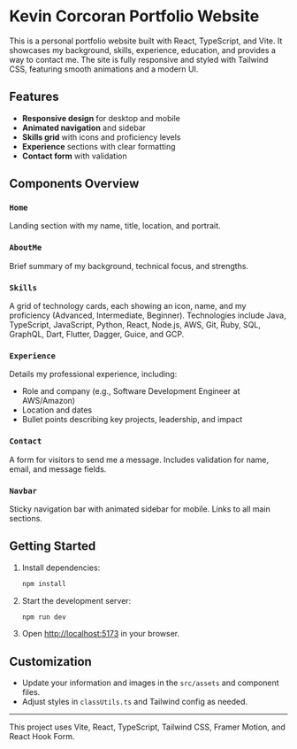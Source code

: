 # Kevin Corcoran Portfolio Website

This is a personal portfolio website built with React, TypeScript, and Vite. It showcases my background, skills, experience, education, and provides a way to contact me. The site is fully responsive and styled with Tailwind CSS, featuring smooth animations and a modern UI.

## Features

- **Responsive design** for desktop and mobile
- **Animated navigation** and sidebar
- **Skills grid** with icons and proficiency levels
- **Experience** sections with clear formatting
- **Contact form** with validation

## Components Overview

### `Home`

Landing section with my name, title, location, and portrait.

### `AboutMe`

Brief summary of my background, technical focus, and strengths.

### `Skills`

A grid of technology cards, each showing an icon, name, and my proficiency (Advanced, Intermediate, Beginner). Technologies include Java, TypeScript, JavaScript, Python, React, Node.js, AWS, Git, Ruby, SQL, GraphQL, Dart, Flutter, Dagger, Guice, and GCP.

### `Experience`

Details my professional experience, including:

- Role and company (e.g., Software Development Engineer at AWS/Amazon)
- Location and dates
- Bullet points describing key projects, leadership, and impact

### `Contact`

A form for visitors to send me a message. Includes validation for name, email, and message fields.

### `Navbar`

Sticky navigation bar with animated sidebar for mobile. Links to all main sections.

## Getting Started

1. Install dependencies:
   ```sh
   npm install
   ```
2. Start the development server:
   ```sh
   npm run dev
   ```
3. Open [http://localhost:5173](http://localhost:5173) in your browser.

## Customization

- Update your information and images in the `src/assets` and component files.
- Adjust styles in `classUtils.ts` and Tailwind config as needed.

---

This project uses Vite, React, TypeScript, Tailwind CSS, Framer Motion, and React Hook Form.
